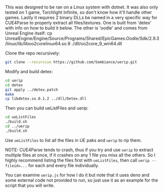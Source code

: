 This was designed to be ran on a Linux system with dotnet.
It was also only tested on 1 game, Torchlight Infinite, so don't know how it'll handle other games.
Lastly it requires 2 binary DLLs be named in a very specific way for CUE4Parse to properly extract all files/textures.
One is built from 'detex' with info on how to build it below.
The other is 'oodle' and comes from Unreal Engine itself: cp UnrealEngine/Engine/Source/Programs/Shared/EpicGames.Oodle/Sdk/2.9.3/linux/lib/liboo2corelinux64.so.9 ./dll/oo2core_9_win64.dll

Clone the repo recursively:
```bash
git clone --recursive https://github.com/Sembiance/uerip.git
```

Modify and build detex:
```bash
cd uerip
cd detex
git apply ../detex.patch
make
cp libdetex.so.0.1.2 ../dll/Detex.dll
```

Then you can build ueListFiles and uerip:
```bash
cd ueListFiles
./build.sh
cd ../uerip
./build.sh
```

Use `ueListFiles` to list all the files in UE paks and `uerip` to rip them.

NOTE: CUE4Parse tends to crash, thus if you try and use `uerip` to extract multiple files at once, if it crashes on any 1 file you miss all the others.
So I highly recommend listing the files first with `ueListFiles`, then call `uerip --fileid=...` for each and every file individually.

You can examine `uerip.js` for how I do it but note that it uses deno and some external code not provided to run, so just use it as an example for the script that you will write.
